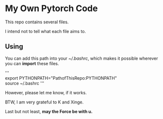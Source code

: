 # My Own Pytorch Code

This repo contains several files. 

I intend not to tell what each file aims to.

## Using
You can add this path into your *~/.bashrc*, which makes it possible wherever you can **import** these files.

'''
<br>export PYTHONPATH="PathofThisRepo:PYTHONPATH"
<br>source ~/.bashrc
'''

However, please let me know, if it works.

BTW, I am very grateful to K and Xinge.

Last but not least, **may the Force be with u.**

